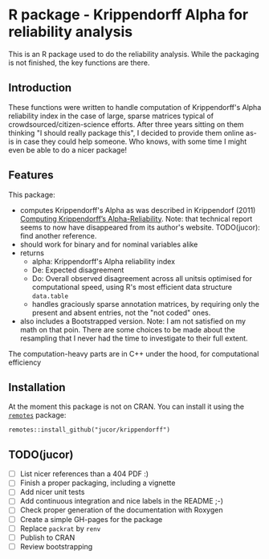 # R package - Krippendorff Alpha for reliability analysis

This is an R package used to do the reliability analysis. While the packaging is not finished, the key functions are there.

## Introduction
These functions were written to handle computation of Krippendorff's Alpha reliability index in the case of large, sparse matrices typical of crowdsourced/citizen-science efforts. After three years sitting on them thinking "I should really package this", I decided to provide them online as-is in case they could help someone. Who knows, with some time I might even be able to do a nicer package!

## Features
This package:
- computes Krippendorff's Alpha as was described in Krippendorf (2011)  [Computing Krippendorff’s Alpha-Reliability](http://web.asc.upenn.edu/usr/krippendorff/mwebreliability5.pdf). Note: that technical report seems to now have disappeared from its author's website. TODO(jucor): find another reference.
- should work for binary and for nominal variables alike
- returns 
   - alpha: Krippendorff's Alpha reliability index
   - De: Expected disagreement
   - Do: Overall observed disagreement across all unitsis optimised for computational speed, using R's most efficient data structure `data.table`
   - handles graciously sparse annotation matrices, by requiring only the present and absent entries, not the "not coded" ones.
- also includes a Bootstrapped version. Note: I am not satisfied on my math on that poin. There are some choices to be made about the resampling that I never had the time to investigate to their full extent. 

The computation-heavy parts are in C++ under the hood, for computational efficiency

## Installation
At the moment this package is not on CRAN. You can install it using the [`remotes`](https://github.com/r-lib/remotes) package:
```{R}
remotes::install_github("jucor/krippendorff")
```

## TODO(jucor)

- [ ] List nicer references than a 404 PDF :)
- [ ] Finish a proper packaging, including a vignette
- [ ] Add nicer unit tests
- [ ] Add continuous integration and nice labels in the README ;-)
- [ ] Check proper generation of the documentation with Roxygen
- [ ] Create a simple GH-pages for the package
- [ ] Replace `packrat` by `renv`
- [ ] Publish to CRAN
- [ ] Review bootstrapping
